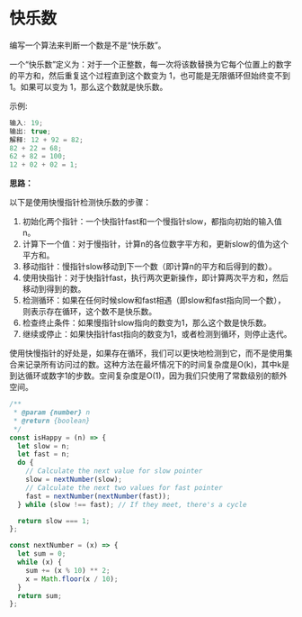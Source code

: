 # 快乐数

编写一个算法来判断一个数是不是“快乐数”。

一个“快乐数”定义为：对于一个正整数，每一次将该数替换为它每个位置上的数字的平方和，然后重复这个过程直到这个数变为 1，也可能是无限循环但始终变不到 1。如果可以变为 1，那么这个数就是快乐数。

示例:

```js
输入: 19;
输出: true;
解释: 12 + 92 = 82;
82 + 22 = 68;
62 + 82 = 100;
12 + 02 + 02 = 1;
```

**思路：**

以下是使用快慢指针检测快乐数的步骤：

1. 初始化两个指针：一个快指针fast和一个慢指针slow，都指向初始的输入值n。
2. 计算下一个值：对于慢指针，计算n的各位数字平方和，更新slow的值为这个平方和。
3. 移动指针：慢指针slow移动到下一个数（即计算n的平方和后得到的数）。
4. 使用快指针：对于快指针fast，执行两次更新操作，即计算两次平方和，然后移动到得到的数。
5. 检测循环：如果在任何时候slow和fast相遇（即slow和fast指向同一个数），则表示存在循环，这个数不是快乐数。
6. 检查终止条件：如果慢指针slow指向的数变为1，那么这个数是快乐数。
7. 继续或停止：如果快指针fast指向的数变为1，或者检测到循环，则停止迭代。

使用快慢指针的好处是，如果存在循环，我们可以更快地检测到它，而不是使用集合来记录所有访问过的数。这种方法在最坏情况下的时间复杂度是O(k)，其中k是到达循环或数字1的步数。空间复杂度是O(1)，因为我们只使用了常数级别的额外空间。
```js
/**
 * @param {number} n
 * @return {boolean}
 */
const isHappy = (n) => {
  let slow = n;
  let fast = n;
  do {
    // Calculate the next value for slow pointer
    slow = nextNumber(slow);
    // Calculate the next two values for fast pointer
    fast = nextNumber(nextNumber(fast));
  } while (slow !== fast); // If they meet, there's a cycle

  return slow === 1;
};

const nextNumber = (x) => {
  let sum = 0;
  while (x) {
    sum += (x % 10) ** 2;
    x = Math.floor(x / 10);
  }
  return sum;
};
```
